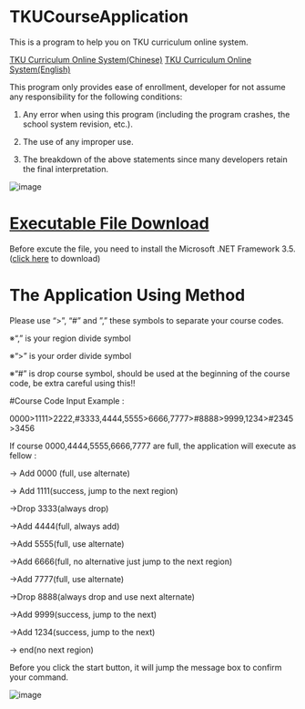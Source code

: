 # TKUCourseApplication
This is a program to help you on TKU curriculum online system.

[TKU Curriculum Online System(Chinese)](http://www.ais.tku.edu.tw/elecos/)  [TKU Curriculum Online System(English)](http://www.ais.tku.edu.tw/EleCos_English/loginE.aspx)

This program only provides ease of enrollment, developer for not assume any responsibility for the following conditions:

1. Any error when using this program (including the program crashes, the school system revision, etc.).

2. The use of any improper use.

3. The breakdown of the above statements since many developers retain the final interpretation.

![image](http://i.imgur.com/iXwweYR.png)

# [Executable File Download](https://sourceforge.net/projects/tkucourseapplication/files/latest/download)

Before excute the file, you need to install the Microsoft .NET Framework 3.5.([click here](https://www.microsoft.com/en-us/download/details.aspx?id=21) to download)

# The Application Using Method

Please use “>”, “#” and ”,” these symbols to separate your course codes.

※“,” is your region divide symbol

※“>” is your order divide symbol

※“#” is drop course symbol, should be used at the beginning of the course code, be extra careful using this!!

#Course Code Input Example : 

0000>1111>2222,#3333,4444,5555>6666,7777>#8888>9999,1234>#2345>3456

If course 0000,4444,5555,6666,7777 are full, the application will execute as fellow :

-> Add 0000 (full, use alternate) 

-> Add 1111(success, jump to the next region)

->Drop 3333(always drop)

->Add 4444(full, always add)

->Add 5555(full, use alternate)

->Add 6666(full, no alternative just jump to the next region)

->Add 7777(full, use alternate)

->Drop 8888(always drop and use next alternate)

->Add 9999(success, jump to the next)

->Add 1234(success, jump to the next)

-> end(no next region)

Before you click the start button, it will jump the message box to confirm your command.

![image](http://i.imgur.com/dlO2tEw.png)
